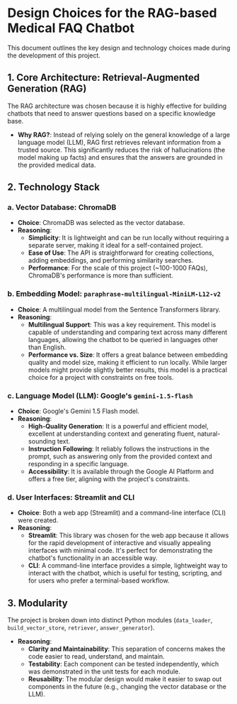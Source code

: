 # Design Choices for the RAG-based Medical FAQ Chatbot

This document outlines the key design and technology choices made during the development of this project.

## 1. Core Architecture: Retrieval-Augmented Generation (RAG)

The RAG architecture was chosen because it is highly effective for building chatbots that need to answer questions based on a specific knowledge base.

-   **Why RAG?**: Instead of relying solely on the general knowledge of a large language model (LLM), RAG first retrieves relevant information from a trusted source. This significantly reduces the risk of hallucinations (the model making up facts) and ensures that the answers are grounded in the provided medical data.

## 2. Technology Stack

### a. Vector Database: ChromaDB

-   **Choice**: ChromaDB was selected as the vector database.
-   **Reasoning**:
    -   **Simplicity**: It is lightweight and can be run locally without requiring a separate server, making it ideal for a self-contained project.
    -   **Ease of Use**: The API is straightforward for creating collections, adding embeddings, and performing similarity searches.
    -   **Performance**: For the scale of this project (~100-1000 FAQs), ChromaDB's performance is more than sufficient.

### b. Embedding Model: `paraphrase-multilingual-MiniLM-L12-v2`

-   **Choice**: A multilingual model from the Sentence Transformers library.
-   **Reasoning**:
    -   **Multilingual Support**: This was a key requirement. This model is capable of understanding and comparing text across many different languages, allowing the chatbot to be queried in languages other than English.
    -   **Performance vs. Size**: It offers a great balance between embedding quality and model size, making it efficient to run locally. While larger models might provide slightly better results, this model is a practical choice for a project with constraints on free tools.

### c. Language Model (LLM): Google's `gemini-1.5-flash`

-   **Choice**: Google's Gemini 1.5 Flash model.
-   **Reasoning**:
    -   **High-Quality Generation**: It is a powerful and efficient model, excellent at understanding context and generating fluent, natural-sounding text.
    -   **Instruction Following**: It reliably follows the instructions in the prompt, such as answering only from the provided context and responding in a specific language.
    -   **Accessibility**: It is available through the Google AI Platform and offers a free tier, aligning with the project's constraints.

### d. User Interfaces: Streamlit and CLI

-   **Choice**: Both a web app (Streamlit) and a command-line interface (CLI) were created.
-   **Reasoning**:
    -   **Streamlit**: This library was chosen for the web app because it allows for the rapid development of interactive and visually appealing interfaces with minimal code. It's perfect for demonstrating the chatbot's functionality in an accessible way.
    -   **CLI**: A command-line interface provides a simple, lightweight way to interact with the chatbot, which is useful for testing, scripting, and for users who prefer a terminal-based workflow.

## 3. Modularity

The project is broken down into distinct Python modules (`data_loader`, `build_vector_store`, `retriever`, `answer_generator`).

-   **Reasoning**:
    -   **Clarity and Maintainability**: This separation of concerns makes the code easier to read, understand, and maintain.
    -   **Testability**: Each component can be tested independently, which was demonstrated in the unit tests for each module.
    -   **Reusability**: The modular design would make it easier to swap out components in the future (e.g., changing the vector database or the LLM).
